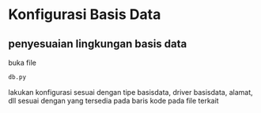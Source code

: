 # Konfigurasi Basis Data

## penyesuaian lingkungan basis data
buka file 
```bash
db.py
```
lakukan konfigurasi sesuai dengan tipe basisdata, driver basisdata, alamat, dll sesuai dengan yang tersedia pada baris kode pada file terkait